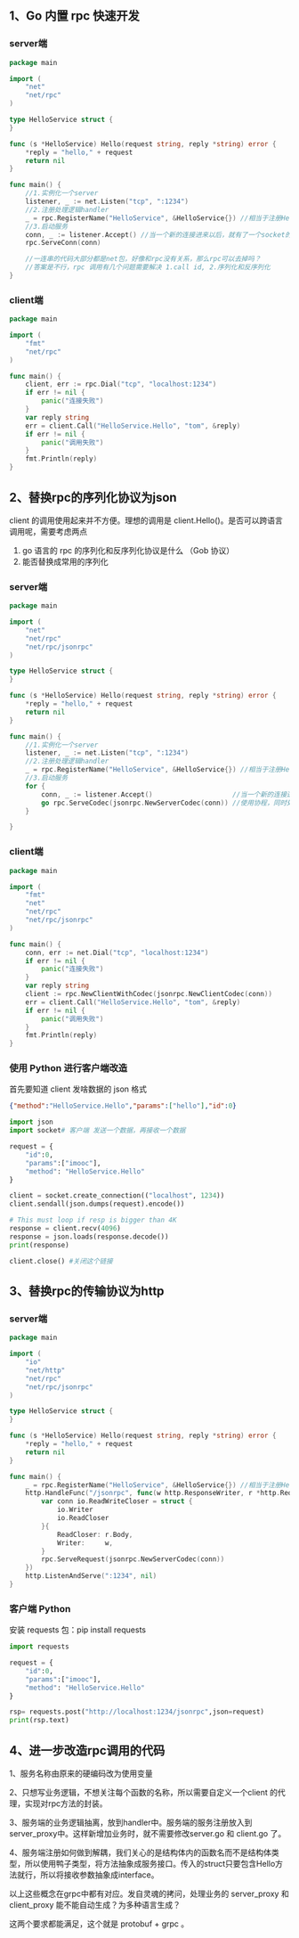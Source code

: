 ## 1、Go 内置 rpc 快速开发

### server端

```go
package main

import (
	"net"
	"net/rpc"
)

type HelloService struct {
}

func (s *HelloService) Hello(request string, reply *string) error {
	*reply = "hello," + request
	return nil
}

func main() {
	//1.实例化一个server
	listener, _ := net.Listen("tcp", ":1234")
	//2.注册处理逻辑handler
	_ = rpc.RegisterName("HelloService", &HelloService{}) //相当于注册HelloService.Hello
	//3.启动服务
	conn, _ := listener.Accept() //当一个新的连接进来以后，就有了一个socket的套接字
	rpc.ServeConn(conn)

	//一连串的代码大部分都是net包，好像和rpc没有关系，那么rpc可以去掉吗？
	//答案是不行，rpc 调用有几个问题需要解决 1.call id, 2.序列化和反序列化
}

```

### client端

```go
package main

import (
	"fmt"
	"net/rpc"
)

func main() {
	client, err := rpc.Dial("tcp", "localhost:1234")
	if err != nil {
		panic("连接失败")
	}
	var reply string
	err = client.Call("HelloService.Hello", "tom", &reply)
	if err != nil {
		panic("调用失败")
	}
	fmt.Println(reply)
}
```



## 2、替换rpc的序列化协议为json

client 的调用使用起来并不方便。理想的调用是 client.Hello()。是否可以跨语言调用呢，需要考虑两点

1. go 语言的 rpc 的序列化和反序列化协议是什么 （Gob 协议）
2. 能否替换成常用的序列化

### server端

```go
package main

import (
	"net"
	"net/rpc"
	"net/rpc/jsonrpc"
)

type HelloService struct {
}

func (s *HelloService) Hello(request string, reply *string) error {
	*reply = "hello," + request
	return nil
}

func main() {
	//1.实例化一个server
	listener, _ := net.Listen("tcp", ":1234")
	//2.注册处理逻辑handler
	_ = rpc.RegisterName("HelloService", &HelloService{}) //相当于注册HelloService.Hello
	//3.启动服务
	for {
		conn, _ := listener.Accept()                    //当一个新的连接进来以后，就有了一个socket的套接字
		go rpc.ServeCodec(jsonrpc.NewServerCodec(conn)) //使用协程，同时处理多个连接
	}

}
```

### client端

```go
package main

import (
	"fmt"
	"net"
	"net/rpc"
	"net/rpc/jsonrpc"
)

func main() {
	conn, err := net.Dial("tcp", "localhost:1234")
	if err != nil {
		panic("连接失败")
	}
	var reply string
	client := rpc.NewClientWithCodec(jsonrpc.NewClientCodec(conn))
	err = client.Call("HelloService.Hello", "tom", &reply)
	if err != nil {
		panic("调用失败")
	}
	fmt.Println(reply)
}

```

### 使用 Python 进行客户端改造

首先要知道 client 发啥数据的 json 格式

```json
{"method":"HelloService.Hello","params":["hello"],"id":0}
```

```python
import json
import socket# 客户端 发送一个数据，再接收一个数据

request = {
    "id":0,
    "params":["imooc"],
    "method": "HelloService.Hello"
}

client = socket.create_connection(("localhost", 1234))
client.sendall(json.dumps(request).encode())

# This must loop if resp is bigger than 4K
response = client.recv(4096)
response = json.loads(response.decode())
print(response)

client.close() #关闭这个链接
```



## 3、替换rpc的传输协议为http

### server端

```go
package main

import (
	"io"
	"net/http"
	"net/rpc"
	"net/rpc/jsonrpc"
)

type HelloService struct {
}

func (s *HelloService) Hello(request string, reply *string) error {
	*reply = "hello," + request
	return nil
}

func main() {
	_ = rpc.RegisterName("HelloService", &HelloService{}) //相当于注册HelloService.Hello
	http.HandleFunc("/jsonrpc", func(w http.ResponseWriter, r *http.Request) {
		var conn io.ReadWriteCloser = struct {
			io.Writer
			io.ReadCloser
		}{
			ReadCloser: r.Body,
			Writer:     w,
		}
		rpc.ServeRequest(jsonrpc.NewServerCodec(conn))
	})
	http.ListenAndServe(":1234", nil)
}
```

### 客户端 Python 

安装 requests 包：pip install requests

```python
import requests

request = {
    "id":0,
    "params":["imooc"],
    "method": "HelloService.Hello"
}

rsp= requests.post("http://localhost:1234/jsonrpc",json=request)
print(rsp.text)
```



## 4、进一步改造rpc调用的代码

1、服务名称由原来的硬编码改为使用变量

2、只想写业务逻辑，不想关注每个函数的名称，所以需要自定义一个client 的代理，实现对rpc方法的封装。

3、服务端的业务逻辑抽离，放到handler中。服务端的服务注册放入到server_proxy中。这样新增加业务时，就不需要修改server.go 和 client.go 了。

4、服务端注册如何做到解耦，我们关心的是结构体内的函数名而不是结构体类型，所以使用鸭子类型，将方法抽象成服务接口。传入的struct只要包含Hello方法就行，所以将接收参数抽象成interface。

以上这些概念在grpc中都有对应。发自灵魂的拷问，处理业务的 server_proxy 和 client_proxy 能不能自动生成？为多种语言生成？

这两个要求都能满足，这个就是 protobuf + grpc 。

